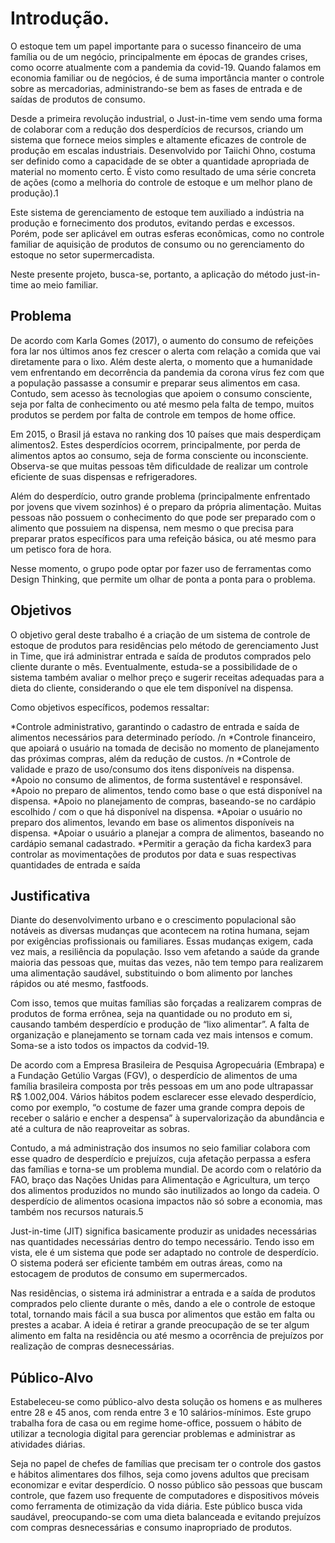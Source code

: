 # Introdução.

O estoque tem um papel importante para o sucesso financeiro de uma família ou de um negócio, principalmente em épocas de grandes crises, como ocorre atualmente com a pandemia da covid-19. Quando falamos em economia familiar ou de negócios, é de suma importância manter o controle sobre as mercadorias, administrando-se bem as fases de entrada e de saídas de produtos de consumo.   

Desde a primeira revolução industrial, o Just-in-time vem sendo uma forma de colaborar com a redução dos desperdícios de recursos, criando um sistema que fornece meios simples e altamente eficazes de controle de produção em escalas industriais. Desenvolvido por Taiichi Ohno, costuma ser definido como a capacidade de se obter a quantidade apropriada de material no momento certo. É visto como resultado de uma série concreta de ações (como a melhoria do controle de estoque e um melhor plano de produção).1 

 
Este sistema de gerenciamento de estoque tem auxiliado a indústria na produção e fornecimento dos produtos, evitando perdas e excessos. Porém, pode ser aplicável em outras esferas econômicas, como no controle familiar de aquisição de produtos de consumo ou no gerenciamento do estoque no setor supermercadista.  

Neste presente projeto, busca-se, portanto, a aplicação do método just-in-time ao meio familiar.   

## Problema

De acordo com Karla Gomes (2017), o aumento do consumo de refeições fora lar nos últimos anos fez crescer o alerta com relação a comida que vai diretamente para o lixo.  Além deste alerta, o momento que a humanidade vem enfrentando em decorrência da pandemia da corona vírus fez com que a população passasse a consumir e preparar seus alimentos em casa. Contudo, sem acesso às tecnologias que apoiem o consumo consciente, seja por falta de conhecimento ou até mesmo pela falta de tempo, muitos produtos se perdem por falta de controle em tempos de home office.  

Em 2015, o Brasil já estava no ranking dos 10 países que mais desperdiçam alimentos2. Estes desperdícios ocorrem, principalmente, por perda de alimentos aptos ao consumo, seja de forma consciente ou inconsciente. Observa-se que muitas pessoas têm dificuldade de realizar um controle eficiente de suas dispensas e refrigeradores.  

Além do desperdício, outro grande problema (principalmente enfrentado por jovens que vivem sozinhos) é o preparo da própria alimentação. Muitas pessoas não possuem o conhecimento do que pode ser preparado com o alimento que possuiem na dispensa, nem mesmo o que precisa para preparar pratos específicos para uma refeição básica, ou até mesmo para um petisco fora de hora. 

Nesse momento, o grupo pode optar por fazer uso  de ferramentas como Design Thinking, que permite um olhar de ponta a ponta para o problema.


## Objetivos

 O objetivo geral deste trabalho é a criação de um sistema de controle de estoque de produtos para residências pelo método de gerenciamento Just in Time, que irá administrar entrada e saída de produtos comprados pelo cliente durante o mês. Eventualmente, estuda-se a possibilidade de o sistema também avaliar o melhor preço e sugerir receitas adequadas para a dieta do cliente, considerando o que ele tem disponível na dispensa.  

Como objetivos específicos, podemos ressaltar: 

*Controle administrativo, garantindo o cadastro de entrada e saída de alimentos necessários para determinado período. /n
*Controle financeiro, que apoiará o usuário na tomada de decisão no momento de planejamento das próximas compras, além da redução de custos. /n
*Controle de validade e prazo de uso/consumo dos itens disponíveis na dispensa. 
*Apoio no consumo de alimentos, de forma sustentável e responsável. 
*Apoio no preparo de alimentos, tendo como base o que está disponível na dispensa. 
*Apoio no planejamento de compras, baseando-se no cardápio escolhido / com o que há disponível na dispensa. 
*Apoiar o usuário no preparo dos alimentos, levando em base os alimentos disponíveis na dispensa. 
*Apoiar o usuário a planejar a compra de alimentos, baseando no cardápio semanal cadastrado. 
*Permitir a geração da ficha kardex3 para controlar as movimentações de produtos por data e suas respectivas quantidades de entrada e saída 


## Justificativa

Diante do desenvolvimento urbano e o crescimento populacional são notáveis as diversas mudanças que acontecem na rotina humana, sejam por exigências profissionais ou familiares. Essas mudanças exigem, cada vez mais, a resiliência da população. Isso vem afetando a saúde da grande maioria das pessoas que, muitas das vezes, não tem tempo para realizarem uma alimentação saudável, substituindo o bom alimento por lanches rápidos ou até mesmo, fastfoods.  

Com isso, temos que muitas famílias são forçadas a realizarem compras de produtos de forma errônea, seja na quantidade ou no produto em si, causando também desperdício e produção de “lixo alimentar”. A falta de organização e planejamento se tornam cada vez mais intensos e comum. Soma-se a isto todos os impactos da codvid-19.  

De acordo com a Empresa Brasileira de Pesquisa Agropecuária (Embrapa) e a Fundação Getúlio Vargas (FGV), o desperdício de alimentos de uma família brasileira composta por três pessoas em um ano pode ultrapassar R$ 1.002,004.  Vários hábitos podem esclarecer esse elevado desperdício, como por exemplo, “o costume de fazer uma grande compra depois de receber o salário e encher a despensa” à supervalorização da abundância e até a cultura de não reaproveitar as sobras.  

Contudo, a má administração dos insumos no seio familiar colabora com esse quadro de desperdício e prejuízos, cuja afetação perpassa a esfera das famílias e torna-se um problema mundial. De acordo com o relatório da FAO, braço das Nações Unidas para Alimentação e Agricultura, um terço dos alimentos produzidos no mundo são inutilizados ao longo da cadeia. O desperdício de alimentos ocasiona impactos não só sobre a economia, mas também nos recursos naturais.5    

Just-in-time (JIT) significa basicamente produzir as unidades necessárias nas quantidades necessárias dentro do tempo necessário. Tendo isso em vista, ele é um sistema que pode ser adaptado no controle de desperdício. O sistema poderá ser eficiente também em outras áreas, como na estocagem de produtos de consumo em supermercados.  

Nas residências, o sistema irá administrar a entrada e a saída de produtos comprados pelo cliente durante o mês, dando a ele o controle de estoque total, tornando mais fácil a sua busca por alimentos que estão em falta ou prestes a acabar. A ideia é retirar a grande preocupação de se ter algum alimento em falta na residência ou até mesmo a ocorrência de prejuízos por realização de compras desnecessárias. 

## Público-Alvo

Estabeleceu-se como público-alvo desta solução os homens e as mulheres entre 28 e 45 anos, com renda entre 3 e 10 salários-mínimos. Este grupo trabalha fora de casa ou em regime home-office, possuem o hábito de utilizar a tecnologia digital para gerenciar problemas e administrar as atividades diárias.  

Seja no papel de chefes de famílias que precisam ter o controle dos gastos e hábitos alimentares dos filhos, seja como jovens adultos que precisam economizar e evitar desperdício. O nosso público são pessoas que buscam controle, que fazem uso frequente de computadores e dispositivos móveis como ferramenta de otimização da vida diária. Este público busca vida saudável, preocupando-se com uma dieta balanceada e evitando prejuízos com compras desnecessárias e consumo inapropriado de produtos.   
